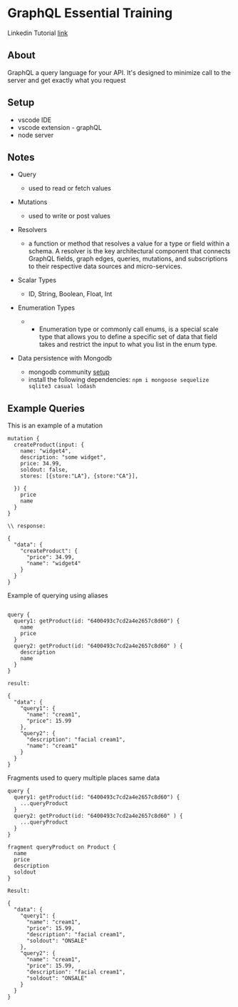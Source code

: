 # GraphQL Essential Training

Linkedin Tutorial [link](https://www.linkedin.com/learning/graphql-essential-training-14933112)

## About
GraphQL a query language for your API. It's designed to minimize call to the server and get exactly what you request

## Setup
- vscode IDE
- vscode extension - graphQL 
- node server

## Notes
- Query
    - used to read or fetch values
- Mutations
    - used to write or post values
- Resolvers
    - a function or method that resolves a value for a type or field within a schema. A resolver is the key architectural component that connects GraphQL fields, graph edges, queries, mutations, and subscriptions to their respective data sources and micro-services.
- Scalar Types
    - ID, String, Boolean, Float, Int
- Enumeration Types
  - - Enumeration type or commonly call enums, is a special scale type that allows you to define a specific set of data that field takes and restrict the input to what you list in the enum type.

- Data persistence with Mongodb
  - mongodb community [setup](https://www.mongodb.com/docs/manual/tutorial/install-mongodb-on-os-x/)
  - install the following dependencies: `npm i mongoose sequelize sqlite3 casual lodash`

## Example Queries

This is an example of a mutation 
```
mutation {
  createProduct(input: {
    name: "widget4",
    description: "some widget",
    price: 34.99,
    soldout: false,
    stores: [{store:"LA"}, {store:"CA"}],
    
  }) {
    price
    name
  }
}

\\ response:

{
  "data": {
    "createProduct": {
      "price": 34.99,
      "name": "widget4"
    }
  }
}
```

Example of querying using aliases

```

query {
  query1: getProduct(id: "6400493c7cd2a4e2657c8d60") {
    name
    price
  }
  query2: getProduct(id: "6400493c7cd2a4e2657c8d60" ) {
    description
    name
  }
}

result:

{
  "data": {
    "query1": {
      "name": "cream1",
      "price": 15.99
    },
    "query2": {
      "description": "facial cream1",
      "name": "cream1"
    }
  }
}

```

Fragments used to query multiple places same data

```
query {
  query1: getProduct(id: "6400493c7cd2a4e2657c8d60") {
  	...queryProduct
  }
  query2: getProduct(id: "6400493c7cd2a4e2657c8d60" ) {
 	...queryProduct
  }
}

fragment queryProduct on Product {
  name
  price
  description
  soldout
}

Result:

{
  "data": {
    "query1": {
      "name": "cream1",
      "price": 15.99,
      "description": "facial cream1",
      "soldout": "ONSALE"
    },
    "query2": {
      "name": "cream1",
      "price": 15.99,
      "description": "facial cream1",
      "soldout": "ONSALE"
    }
  }
}
```